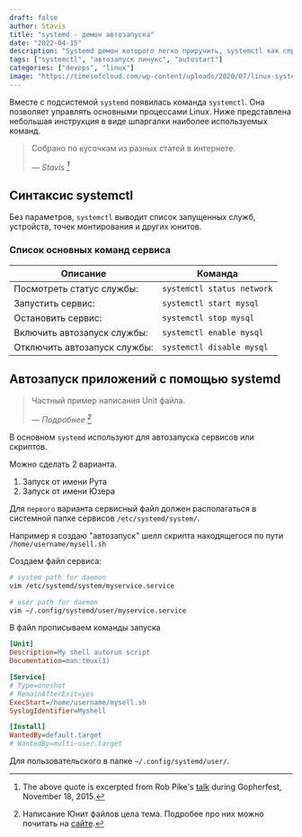 ```yaml
---
draft: false
author: Stavis
title: "systemd - демон автозапуска"
date: "2022-04-15"
description: "Systemd демон которого легко приручить, systemctl как справится в linux"
tags: ["systemctl", "автозапуск линукс", "autostart"]
categories: ["devops", "linux"]
image: "https://timesofcloud.com/wp-content/uploads/2020/07/linux-systemd.jpg"
---
```

Вместе с подсистемой `systemd` появилась команда `systemctl`.
Она позволяет управлять основными процессами Linux.
Ниже представлена небольшая инструкция в виде шпаргалки наиболее используемых команд.
<!--more-->

> Собрано по кусочкам из разных статей в интернете.
>
> — <cite>Stavis [^1]</cite>

[^1]: The above quote is excerpted from Rob Pike's [talk](https://www.youtube.com/watch?v=PAAkCSZUG1c) during Gopherfest, November 18, 2015.


## Cинтаксис systemctl

Без параметров, `systemctl` выводит список запущенных служб,
устройств, точек монтирования и других юнитов.

### Список основных команд сервиса

| Описание  | Команда |
| ----- | --- |
| Посмотреть статус службы:   | `systemctl status network`  |
| Запустить сервис:   | `systemctl start mysql`  |
| Остановить сервис:   | `systemctl stop mysql`  |
| Включить автозапуск службы:   | `systemctl enable mysql`  |
| Отключить автозапуск службы:   | `systemctl disable mysql`  |

## Автозапуск приложений с помощью systemd

> Частный пример написания Unit файла.
>
> — <cite>Подробнее [^2]</cite>

[^2]: Написание Юнит файлов цела тема. Подробее про них можно почитать на
[сайте](https://linux-notes.org/pishem-systemd-unit-fajl/).

В основном `systemd` используют для автозапуска сервисов или скриптов.

Можно сделать 2 варианта.  
1. Запуск от имени Рута
2. Запуск от имени Юзера

Для `первого` варианта сервисный файл должен
располагаться в системной папке сервисов `/etc/systemd/system/`.

Например я создаю "автозапуск" шелл скрипта находящегося по пути
`/home/username/mysell.sh`

Создаем файл сервиса:

```bash
# system path for daemon
vim /etc/systemd/system/myservice.service

# user path for daemon
vim ~/.config/systemd/user/myservice.service
```

В файл прописываем команды запуска

```ini
[Unit]
Description=My shell autorun script
Documentation=man:tmux(1)

[Service]
# Type=oneshot
# RemainAfterExit=yes
ExecStart=/home/username/mysell.sh
SyslogIdentifier=Myshell

[Install]
WantedBy=default.target
# WantedBy=multi-user.target
```


Для пользовательского в папке `~/.config/systemd/user/`.
